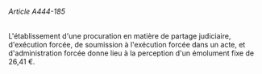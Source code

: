 ###### Article A444-185

L'établissement d'une procuration en matière de partage judiciaire, d'exécution forcée, de soumission à l'exécution forcée dans un acte, et d'administration forcée donne lieu à la perception d'un émolument fixe de 26,41 €.

